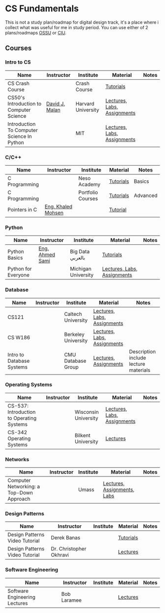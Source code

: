 # CS Fundamentals

This is not a study plan/roadmap for digital design track, it's a place where i collect what was useful for me in study period.
You can use either of 2 plans/roadmaps  [OSSU](https://github.com/ossu/computer-science) or [CIU](https://github.com/jwasham/coding-interview-university).
## Courses

### Intro to CS
| Name | Instructor | Institute | Material | Notes |
| ------------- | ------------- | ------------- | ------------- | ------------- |
| CS Crash Course  | | Crash Course  | [Tutorials](https://www.youtube.com/playlist?list=PLH2l6uzC4UEW0s7-KewFLBC1D0l6XRfye) |  |
| CS50's Introduction to Computer Science  | [David J. Malan](https://www.linkedin.com/in/malan/) | Harvard University  | [Lectures, Labs, Assignments](https://cs50.harvard.edu/x) | | 
| Introduction To Computer Science In Python | | MIT |  [Lectures, Labs, Assignments](https://ocw.mit.edu/courses/6-0001-introduction-to-computer-science-and-programming-in-python-fall-2016/) |
### C/C++ 
| Name | Instructor | Institute | Material | Notes |
| ------------- | ------------- | ------------- | ------------- | ------------- |
| C Programming | | Neso Academy | [Tutorials](https://www.youtube.com/playlist?list=PLBlnK6fEyqRggZZgYpPMUxdY1CYkZtARR) | Basics |
| C Programming | | Portfolio Courses | [Tutorials](https://www.youtube.com/playlist?list=PLA1FTfKBAEX4hblYoH6mnq0zsie2w6Wif) | Advanced |
| Pointers in C | [Eng. Khaled Mohsen](https://www.linkedin.com/in/khaled-mohsen-755071150/) | | [Tutorial](https://drive.google.com/drive/folders/1RTg7JrMcan9sWrosrYqkRkNXrRAf_mcb) | |


### Python
| Name | Instructor | Institute | Material | Notes |
| ------------- | ------------- | ------------- | ------------- | ------------- |
| Python Basics | [Eng. Ahmed Sami ](https://www.linkedin.com/in/ahmed-sami-a173138/) | Big Data بالعربي | [Tutorials](https://www.youtube.com/playlist?list=PLrooD4hY1QqCCAbHdQTJ-BpVFQlCu_Pg1) | |
| Python for Everyone | | Michigan University | [Lectures, Labs, Assignments](https://www.py4e.com/) | |

### Database
| Name | Instructor | Institute | Material | Notes |
| ------------- | ------------- | ------------- | ------------- | ------------- |
| CS121 | | Caltech University | [Lectures, Labs, Assignments](http://users.cms.caltech.edu/~donnie/cs121/) | |
| CS W186 | | Berkeley University | [Lectures, Labs, Assignments](https://cs186berkeley.net/) | |
| Intro to Database Systems | | CMU Database Group | [Lectures](https://www.youtube.com/playlist?list=PLSE8ODhjZXjbohkNBWQs_otTrBTrjyohi), [Assignments](https://15445.courses.cs.cmu.edu/fall2019/assignments.html) | Description include lecture materials |
### Operating Systems
| Name | Instructor | Institute | Material | Notes |
| ------------- | ------------- | ------------- | ------------- | ------------- |
| CS-537: Introduction to Operating Systems | | Wisconsin University | [Lectures, Labs, Assignments](https://pages.cs.wisc.edu/~remzi/Classes/537/Spring2018/) | |
| CS-342 Operating Systems | | Bilkent  University | [Lectures](http://video.bilkent.edu.tr/course_videos.php?courseid=8) | |
### Networks
| Name | Instructor | Institute | Material | Notes |
| ------------- | ------------- | ------------- | ------------- | ------------- |
| Computer Networking: a Top-Down Approach | | Umass | [Lectures, Assignments](http://gaia.cs.umass.edu/kurose_ross/online_lectures.htm), [Labs](http://gaia.cs.umass.edu/kurose_ross/wireshark.php) | |
### Design Patterns
| Name | Instructor | Institute | Material | Notes |
| ------------- | ------------- | ------------- | ------------- | ------------- |
| Design Patterns Video Tutorial | Derek Banas | | [Tutorials](https://www.youtube.com/playlist?list=PLF206E906175C7E07#_=_) | |
| Design Patterns Video Tutorial | Dr. Christopher Okhravi | | [Lectures](https://www.youtube.com/playlist?list=PLrhzvIcii6GNjpARdnO4ueTUAVR9eMBpc) | |
### Software Engineering 
| Name | Instructor | Institute | Material | Notes |
| ------------- | ------------- | ------------- | ------------- | ------------- |
| Software Engineering Lectures | Bob Laramee | | [Lectures](https://www.youtube.com/playlist?list=PLZo40sVmw_4MtSKbhU4e8-tl8qG9ueyRj#_=_) | |

